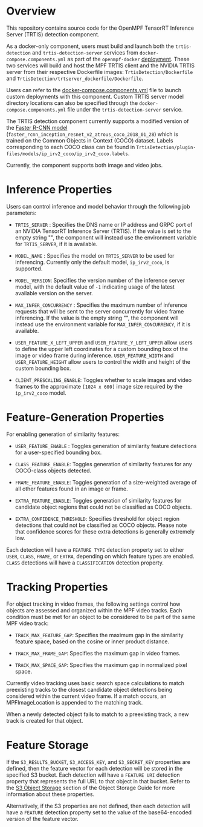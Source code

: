 # Overview

This repository contains source code for the OpenMPF TensorRT Inference Server
(TRTIS) detection component.

As a docker-only component, users must build and launch both the `trtis-detection` and `trtis-detection-server` services
from `docker-compose.components.yml` as part of the `openmpf-docker` [deployment](https://github.com/openmpf/openmpf-docker/tree/develop). These two services
will build and host the MPF TRTIS client and the NVIDIA TRTIS server from their respective Dockerfile images:
`TrtisDetection/Dockerfile` and `TrtisDetection/trtserver_dockerfile/Dockerfile`.

Users can refer to the
[docker-compose.components.yml](https://github.com/openmpf/openmpf-docker/blob/develop/docker-compose.components.yml)
file to launch custom deployments with this component.
Custom TRTIS server model directory locations can also be specified through the `docker-compose.components.yml` file under the `trtis-detection-server` service.

The TRTIS detection component currently supports a modified version of the [Faster R-CNN model](https://github.com/tensorflow/models/blob/master/research/object_detection/g3doc/detection_model_zoo.md)
(`faster_rcnn_inception_resnet_v2_atrous_coco_2018_01_28`)
which is trained on the Common Objects in Context (COCO) dataset. Labels corresponding to each COCO class can be found
in `TrtisDetection/plugin-files/models/ip_irv2_coco/ip_irv2_coco.labels`.

Currently, the component supports both image and video jobs.

# Inference Properties

Users can control inference and model behavior through the following job parameters:

* `TRTIS_SERVER` : Specifies the DNS name or IP address and GRPC port of an NVIDIA TensorRT Inference Server (TRTIS). If the value is set to the empty string "", the component will instead use the environment variable for `TRTIS_SERVER`, if it is available.

* `MODEL_NAME` : Specifies the model on `TRTIS_SERVER` to be used for inferencing. Currently only the default model, `ip_irv2_coco`, is supported.

* `MODEL_VERSION`: Specifies the version number of the inference server model, with the default value of `-1` indicating usage of the latest available version on the server.

* `MAX_INFER_CONCURRENCY` : Specifies the maximum number of inference requests that will be sent to the server concurrently for video frame inferencing. If the value is the empty string "", the component will instead use the environment variable for `MAX_INFER_CONCURRENCY`, if it is available.

* `USER_FEATURE_X_LEFT_UPPER` and `USER_FEATURE_Y_LEFT_UPPER` allow users to define the upper left coordinates for a custom bounding box of the image or video frame during inference. `USER_FEATURE_WIDTH` and `USER_FEATURE_HEIGHT` allow users to control the width and height of the custom bounding box.

* `CLIENT_PRESCALING_ENABLE`: Toggles whether to scale images and video frames to the approximate `[1024 x 600]` image size required by the `ip_irv2_coco` model.

# Feature-Generation Properties

For enabling generation of similarity features:

* `USER_FEATURE_ENABLE` : Toggles generation of similarity feature detections for a user-specified bounding box.

* `CLASS_FEATURE_ENABLE`: Toggles generation of similarity features for any COCO-class objects detected.

* `FRAME_FEATURE_ENABLE`: Toggles generation of a size-weighted average of all other features found in an image or frame.

* `EXTRA_FEATURE_ENABLE`: Toggles generation of similarity features for candidate object regions that could not be classified as COCO objects.

* `EXTRA_CONFIDENCE_THRESHOLD`: Specifies threshold for object region detections that could not be classified as COCO objects. Please note that confidence scores for these extra detections is generally extremely low.

Each detection will have a `FEATURE TYPE` detection property set to either `USER`, `CLASS`, `FRAME`, or `EXTRA`, depending on which feature types are enabled. `CLASS` detections will have a `CLASSIFICATION` detection property.

# Tracking Properties

For object tracking in video frames, the following settings control how objects are assessed and organized within the MPF video tracks.
Each condition must be met for an object to be considered to be part of the same MPF video track:

* `TRACK_MAX_FEATURE_GAP`: Specifies the maximum gap in the similarity feature space, based on the cosine or inner product distance.

* `TRACK_MAX_FRAME_GAP`: Specifies the maximum gap in video frames.

* `TRACK_MAX_SPACE_GAP`: Specifies the maximum gap in normalized pixel space.

Currently video tracking uses basic search space calculations to match preexisting tracks to the closest candidate object detections being considered within the current video frame. If a match occurs, an MPFImageLocation is appended to the matching track.

When a newly detected object fails to match to a preexisting track, a new track is created for that object.

# Feature Storage

If the `S3_RESULTS_BUCKET`, `S3_ACCESS_KEY`, and `S3_SECRET_KEY` properties are defined, then the feature vector for each detection will be stored in the specified S3 bucket. Each detection will have a `FEATURE URI` detection property that represents the full URL to that object in that bucket. Refer to the [S3 Object Storage](https://openmpf.github.io/docs/site/Object-Storage-Guide/index.html#s3-object-storage) section of the Object Storage Guide for more information about these properties.

Alternatively, if the S3 properties are not defined, then each detection will have a `FEATURE` detection property set to the value of the base64-encoded version of the feature vector.